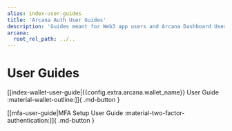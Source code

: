 ```yaml
---
alias: index-user-guides
title: 'Arcana Auth User Guides'
description: 'Guides meant for Web3 app users and Arcana Dashboard Users (the devs).'
arcana:
  root_rel_path: ../..
---
```


# User Guides

[[index-wallet-user-guide|{{config.extra.arcana.wallet_name}} User Guide :material-wallet-outline:]]{ .md-button }

[[mfa-user-guide|MFA Setup User Guide :material-two-factor-authentication:]]{ .md-button }
